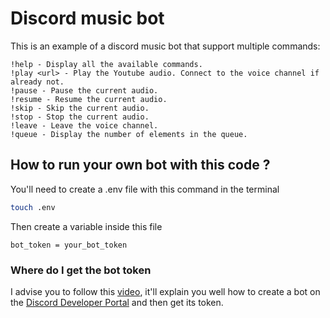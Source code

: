 # Discord music bot
This is an example of a discord music bot that support multiple commands:
```
!help - Display all the available commands.
!play <url> - Play the Youtube audio. Connect to the voice channel if already not.
!pause - Pause the current audio.
!resume - Resume the current audio.
!skip - Skip the current audio.
!stop - Stop the current audio.
!leave - Leave the voice channel.
!queue - Display the number of elements in the queue.
```
## How to run your own bot with this code ?
You'll need to create a .env file with this command in the terminal
```bash
touch .env
```
Then create a variable inside this file
```
bot_token = your_bot_token
```
### Where do I get the bot token
I advise you to follow this [video](https://www.youtube.com/watch?v=xdg39s4HSJQ&list=PLzMcBGfZo4-kdivglL5Dt-gY7bmdNQUJu), it'll explain you well how to create a bot on the [Discord Developer Portal](https://discord.com/developers/applications) and then get its token.
